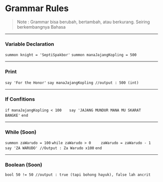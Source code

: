 # Grammar Rules

>Note : Grammar bisa berubah, bertambah, atau berkurang. Seiring berkembangnya Bahasa

---
### Variable Declaration

`summon knight = 'SeptiSpakbor'`
`summon manaJajangKopling = 500`

---
### Print

`say 'For the Honor'`
`say manaJajangKopling //output : 500 (int)`

---
### If Confitions

`if manaJajangKopling < 100`
`   say 'JAJANG MUNDUR MANA MU SKARAT BANGKE'`
`end`

---
### While (Soon)

`summon zaWarudo = 100`
`while zaWarudo > 0`
`    zaWarudo = zaWarudo - 1`
`    say 'ZA WARUDO' //Output : Za Warudo x100`
`end`

---
### Boolean (Soon)

`bool 50 != 50 //output : true (tapi bohong hayuk), false lah ancrit`
